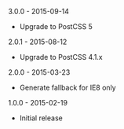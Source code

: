 3.0.0 - 2015-09-14

* Upgrade to PostCSS 5

2.0.1 - 2015-08-12

* Upgrade to PostCSS 4.1.x

2.0.0 - 2015-03-23

* Generate fallback for IE8 only

1.0.0 - 2015-02-19

* Initial release